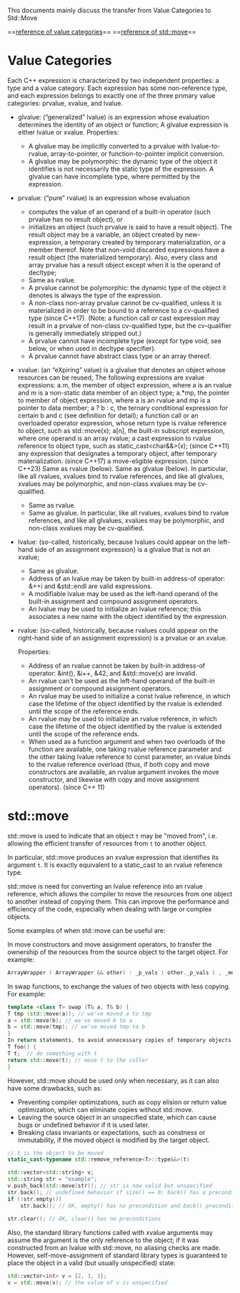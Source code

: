 This documents mainly discuss the transfer from Value Categories to Std::Move 

==[reference of value categories](https://en.cppreference.com/w/cpp/language/value_category)==
==[reference of std::move](https://en.cppreference.com/w/cpp/utility/move)==

# Value Categories

Each C++ expression is characterized by two independent properties: a type and a value category. 
Each expression has some non-reference type, and each expression belongs to exactly one of the three primary value categories: prvalue, xvalue, and lvalue.

+ glvalue: (“generalized” lvalue) is an expression whose evaluation determines the identity of an object or function;
A glvalue expression is either lvalue or xvalue.
  Properties:

  + A glvalue may be implicitly converted to a prvalue with lvalue-to-rvalue, array-to-pointer, or function-to-pointer implicit conversion.
  + A glvalue may be polymorphic: the dynamic type of the object it identifies is not necessarily the static type of the expression.
  A glvalue can have incomplete type, where permitted by the expression.


+ prvalue: (“pure” rvalue) is an expression whose evaluation
  + computes the value of an operand of a built-in operator (such prvalue has no result object), or
  + initializes an object (such prvalue is said to have a result object).
  The result object may be a variable, an object created by new-expression, a temporary created by temporary materialization, or a member thereof. Note that non-void discarded expressions have a result object (the materialized temporary). Also, every class and array prvalue has a result object except when it is the operand of decltype;
  * Same as rvalue.
  * A prvalue cannot be polymorphic: the dynamic type of the object it denotes is always the type of the expression.
  * A non-class non-array prvalue cannot be cv-qualified, unless it is materialized in order to be bound to a reference to a cv-qualified type (since C++17). (Note: a function call or cast expression may result in a prvalue of non-class cv-qualified type, but the cv-qualifier is generally immediately stripped out.)
  * A prvalue cannot have incomplete type (except for type void, see below, or when used in decltype specifier).
  * A prvalue cannot have abstract class type or an array thereof.

+ xvalue: (an “eXpiring” value) is a glvalue that denotes an object whose resources can be reused;
  The following expressions are xvalue expressions:
  a.m, the member of object expression, where a is an rvalue and m is a non-static data member of an object type;
  a.*mp, the pointer to member of object expression, where a is an rvalue and mp is a pointer to data member;
  a ? b : c, the ternary conditional expression for certain b and c (see definition for detail);
  a function call or an overloaded operator expression, whose return type is rvalue reference to object, such as std::move(x);
  a[n], the built-in subscript expression, where one operand is an array rvalue;
  a cast expression to rvalue reference to object type, such as static_cast<char&&>(x); (since C++11)
  any expression that designates a temporary object, after temporary materialization. (since C++17)
  a move-eligible expression. (since C++23)
  Same as rvalue (below).
  Same as glvalue (below).
  In particular, like all rvalues, xvalues bind to rvalue references, and like all glvalues, xvalues may be polymorphic, and non-class xvalues may be cv-qualified.
  + Same as rvalue.
  + Same as glvalue.
In particular, like all rvalues, xvalues bind to rvalue references, and like all glvalues, xvalues may be polymorphic, and non-class xvalues may be cv-qualified.


+ lvalue: (so-called, historically, because lvalues could appear on the left-hand side of an assignment expression) is a glvalue that is not an xvalue;
  + Same as glvalue.
  + Address of an lvalue may be taken by built-in address-of operator: &++i and &std::endl are valid expressions.
  + A modifiable lvalue may be used as the left-hand operand of the built-in assignment and compound assignment operators.
  + An lvalue may be used to initialize an lvalue reference; this associates a new name with the object identified by the expression.

+ rvalue: (so-called, historically, because rvalues could appear on the right-hand side of an assignment expression) is a prvalue or an xvalue.

  Properties:

  + Address of an rvalue cannot be taken by built-in address-of operator: &int(), &i++, &42, and &std::move(x) are invalid.
  + An rvalue can't be used as the left-hand operand of the built-in assignment or compound assignment operators.
  + An rvalue may be used to initialize a const lvalue reference, in which case the lifetime of the object identified by the rvalue is extended until the scope of the reference ends.
  + An rvalue may be used to initialize an rvalue reference, in which case the lifetime of the object identified by the rvalue is extended until the scope of the reference ends.
  + When used as a function argument and when two overloads of the function are available, one taking rvalue reference parameter and the other taking lvalue reference to const parameter, an rvalue binds to the rvalue reference overload (thus, if both copy and move constructors are available, an rvalue argument invokes the move constructor, and likewise with copy and move assignment operators). (since C++ 11)


# std::move

std::move is used to indicate that an object `t` may be "moved from", i.e. allowing the efficient transfer of resources from `t` to another object.

In particular, std::move produces an xvalue expression that identifies its argument `t`. It is exactly equivalent to a static_cast to an rvalue reference type.

std::move is need for converting an lvalue reference into an rvalue reference, which allows the compiler to move the resources from one object to another instead of copying them. This can improve the performance and efficiency of the code, especially when dealing with large or complex objects.

Some examples of when std::move can be useful are:

In move constructors and move assignment operators, to transfer the ownership of the resources from the source object to the target object. For example:

```cpp
ArrayWrapper ( ArrayWrapper && other) : _p_vals ( other._p_vals ) , _metadata ( std::move ( other._metadata ) ) { other._p_vals = NULL; }
```

In swap functions, to exchange the values of two objects with less copying. For example:

```cpp
template <class T> swap (T& a, T& b) {  
T tmp (std::move(a)); // we've moved a to tmp  
a = std::move(b); // we've moved b to a  
b = std::move(tmp); // we've moved tmp to b 
}
In return statements, to avoid unnecessary copies of temporary objects. For example:
T foo() {  
T t;  // do something with t  
return std::move(t); // move t to the caller 
}
```

However, std::move should be used only when necessary, as it can also have some drawbacks, such as:

+ Preventing compiler optimizations, such as copy elision or return value optimization, which can eliminate copies without std::move.
+ Leaving the source object in an unspecified state, which can cause bugs or undefined behavior if it is used later.
+ Breaking class invariants or expectations, such as constness or immutability, if the moved object is modified by the target object.

```cpp
// t is the object to be moved
static_cast<typename std::remove_reference<T>::type&&>(t)
```

```cpp
std::vector<std::string> v;
std::string str = "example";
v.push_back(std::move(str)); // str is now valid but unspecified
str.back(); // undefined behavior if size() == 0: back() has a precondition !empty()
if (!str.empty())
    str.back(); // OK, empty() has no precondition and back() precondition is met
 
str.clear(); // OK, clear() has no preconditions
```

Also, the standard library functions called with xvalue arguments may assume the argument is the only reference to the object; if it was constructed from an lvalue with std::move, no aliasing checks are made. However, self-move-assignment of standard library types is guaranteed to place the object in a valid (but usually unspecified) state:

```cpp
std::vector<int> v = {2, 3, 3};
v = std::move(v); // the value of v is unspecified
```
